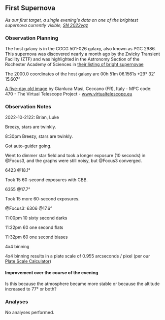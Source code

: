 ## First Supernova

*As our first target, a single evening's data on one of the brightest supernova currently visible, [SN 2022vqz](https://www.rochesterastronomy.org/supernova.html#2022vqz)*

### Observation Planning

The host galaxy is in the CGCG 501-026 galaxy, also known as PGC 2986.
This supernova was discovered nearly a month ago by the Zwicky Transient Facility (ZTF) and was highlighted in the Astronomy Section of the Rochester Academy of Sciences in [their listing of bright supernovae](https://www.rochesterastronomy.org/supernova.html)

The 2000.0 coordinates of the host galaxy are 00h 51m 06.1561s  +29&deg; 32&rsquo; 15.607&rdquo;

[A five-day old image](./SN2022vqz_16oct2022_pw17_masi.jpg) by Gianluca Masi, Ceccano (FR), Italy - MPC code: 470 - The Virtual Telescope Project - www.virtualtelescope.eu

### Observation Notes

2022-10-2122: Brian, Luke

Breezy, stars are twinkly.

8:30pm Breezy, stars are twinkly.

Got auto-guider going.

Went to dimmer star field and took a longer exposure (10 seconds) in @Focus3, and the graphs were still noisy, but @Focus3 converged.

6423 @18.1&deg;

Took 15 60-second exposures with CBB.

6355 @17.7&deg;

Took 15 more 60-second exposures.

@Focus3: 6306 @17.6&deg;

11:00pm 10 sixty second darks

11:22pm 60 one second flats

11:32pm 60 one second biases

4x4 binning

4x4 binning results in a plate scale of 0.955 arcseconds / pixel (per our [Plate Scale Calculator](../../equipment/PlateScaleCalculator.pdf))

#### Improvement over the course of the evening

Is this because the atmosphere became more stable or because the altitude increased to 77&deg; or both?

### Analyses

No analyses performed.
